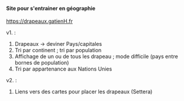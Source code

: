 #### Site pour s'entrainer en géographie
https://drapeaux.gatienH.fr

v1. :
1. Drapeaux -> deviner Pays/capitales
2. Tri par continent ; tri par population
3. Affichage de un ou de tous les drapeau ; mode difficile (pays entre bornes de population)
4. Tri par appartenance aux Nations Unies

v2. :
1. Liens vers des cartes pour placer les drapeaux (Settera)